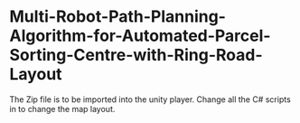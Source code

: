 # Multi-Robot-Path-Planning-Algorithm-for-Automated-Parcel-Sorting-Centre-with-Ring-Road-Layout
The Zip file is to be imported into the unity player. Change all the C# scripts in to change the map layout.
